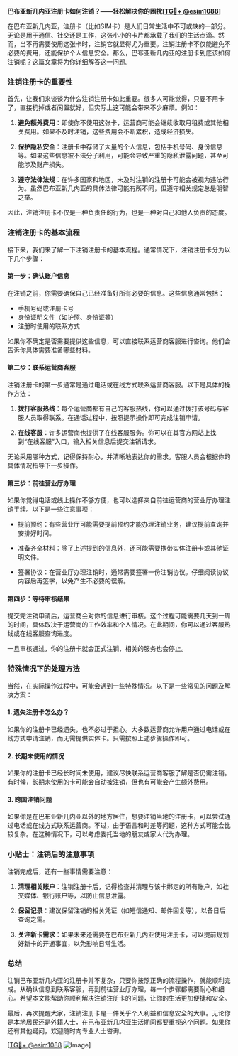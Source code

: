 **巴布亚新几内亚注册卡如何注销？——轻松解决你的困扰[[TG💪+ @esim1088](https://t.me/s/esim1088)]**

在巴布亚新几内亚，注册卡（比如SIM卡）是人们日常生活中不可或缺的一部分。无论是用于通信、社交还是工作，这张小小的卡片都承载了我们的生活点滴。然而，当不再需要使用这张卡时，注销它就显得尤为重要。注销注册卡不仅能避免不必要的费用，还能保护个人信息安全。那么，巴布亚新几内亚的注册卡到底该如何注销呢？这篇文章将为你详细解答这一问题。

### 注销注册卡的重要性

首先，让我们来谈谈为什么注销注册卡如此重要。很多人可能觉得，只要不用卡了，直接扔掉或者闲置就好，但实际上这可能会带来不少麻烦。例如：

1. **避免额外费用**：即使你不使用这张卡，运营商可能会继续收取月租费或其他相关费用。如果不及时注销，这些费用会不断累积，造成经济损失。
   
2. **保护隐私安全**：注册卡中存储了大量的个人信息，包括手机号码、身份信息等。如果这些信息被不法分子利用，可能会导致严重的隐私泄露问题，甚至可能涉及财产损失。

3. **遵守法律法规**：在许多国家和地区，未及时注销的注册卡可能会被视为违法行为。虽然巴布亚新几内亚的具体法律可能有所不同，但遵守相关规定总是明智之举。

因此，注销注册卡不仅是一种负责任的行为，也是一种对自己和他人负责的态度。

### 注销注册卡的基本流程

接下来，我们来了解一下注销注册卡的基本流程。通常情况下，注销注册卡分为以下几个步骤：

#### 第一步：确认账户信息

在注销之前，你需要确保自己已经准备好所有必要的信息。这些信息通常包括：

- 手机号码或注册卡号
- 身份证明文件（如护照、身份证等）
- 注册时使用的联系方式

如果你不确定是否需要提供这些信息，可以直接联系运营商客服进行咨询。他们会告诉你具体需要准备哪些材料。

#### 第二步：联系运营商客服

注销注册卡的第一步通常是通过电话或在线方式联系运营商客服。以下是具体的操作方法：

1. **拨打客服热线**：每个运营商都有自己的客服热线，你可以通过拨打该号码与客服人员取得联系。在通话过程中，按照提示操作即可完成注销申请。

2. **在线客服**：许多运营商也提供了在线客服服务。你可以在其官方网站上找到“在线客服”入口，输入相关信息后提交注销请求。

无论采用哪种方式，记得保持耐心，并清晰地表达你的需求。客服人员会根据你的具体情况指导下一步操作。

#### 第三步：前往营业厅办理

如果你觉得电话或线上操作不够方便，也可以选择亲自前往运营商的营业厅办理注销手续。以下是一些注意事项：

- 提前预约：有些营业厅可能需要提前预约才能办理注销业务，建议提前查询并安排好时间。
  
- 准备齐全材料：除了上述提到的信息外，还可能需要携带实体注册卡或其他证明文件。

- 签署协议：在营业厅办理注销时，通常需要签署一份注销协议。仔细阅读协议内容后再签字，以免产生不必要的误解。

#### 第四步：等待审核结果

提交完注销申请后，运营商会对你的信息进行审核。这个过程可能需要几天到一周的时间，具体取决于运营商的工作效率和个人情况。在此期间，你可以通过客服热线或在线客服查询进度。

一旦审核通过，你的注册卡就会正式注销，相关的服务也会停止。

### 特殊情况下的处理方法

当然，在实际操作过程中，可能会遇到一些特殊情况。以下是一些常见的问题及解决方案：

#### 1. 遗失注册卡怎么办？

如果你的注册卡已经遗失，也不必过于担心。大多数运营商允许用户通过电话或在线方式申请注销，而无需提供实体卡。只需按照上述步骤操作即可。

#### 2. 长期未使用的情况

如果你的注册卡已经长时间未使用，建议尽快联系运营商客服了解是否仍需注销。有时候，长期未使用的卡可能会自动被注销，但也有可能会产生额外费用。

#### 3. 跨国注销问题

如果你是在巴布亚新几内亚以外的地方居住，想要注销当地的注册卡，可以尝试通过电话或在线方式联系运营商。不过，由于语言和时差等问题，这种方式可能会比较复杂。在这种情况下，可以考虑委托当地的朋友或家人代为办理。

### 小贴士：注销后的注意事项

注销完成后，还有一些事情需要注意：

1. **清理相关账户**：注销注册卡后，记得检查并清理与该卡绑定的所有账户，如社交媒体、银行账户等，以防止信息泄露。

2. **保留记录**：建议保留注销的相关凭证（如短信通知、邮件回复等），以备日后查询之需。

3. **关注新卡需求**：如果未来还需要在巴布亚新几内亚使用注册卡，可以提前规划好新卡的开通事宜，以免影响日常生活。

### 总结

注销巴布亚新几内亚的注册卡并不复杂，只要你按照正确的流程操作，就能顺利完成。从确认信息到联系客服，再到前往营业厅办理，每一个步骤都需要耐心和细心。希望本文能帮助你顺利解决注销注册卡的问题，让你的生活更加便捷和安全。

最后，再次提醒大家，注销注册卡是一件关乎个人利益和信息安全的大事。无论你是本地居民还是外籍人士，在巴布亚新几内亚生活期间都要重视这个问题。如果你还有其他疑问，欢迎随时向专业人士咨询。

[[TG💪+ @esim1088](https://t.me/s/esim1088) ![Image](https://i.postimg.cc/4NQfJmqS/Snipaste-2025-05-13-00-14-12.png)]